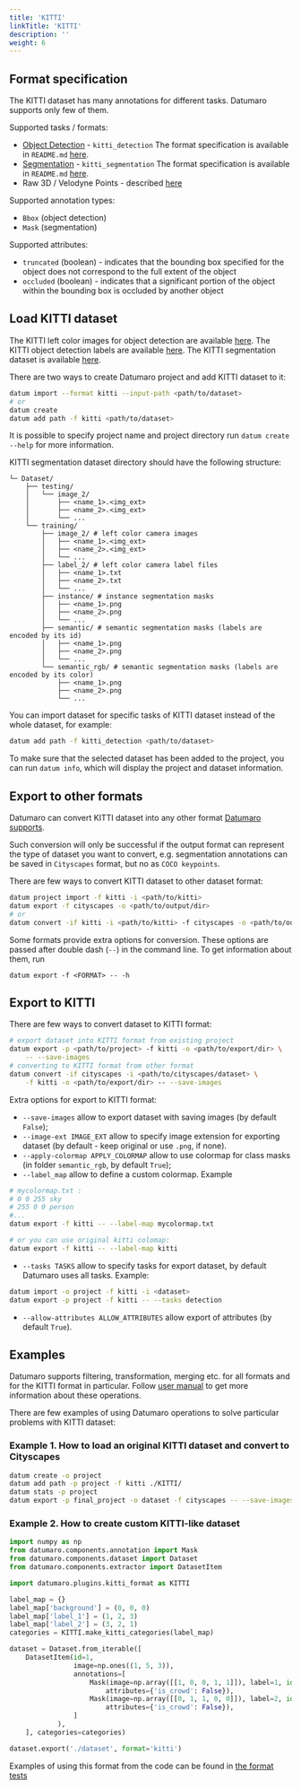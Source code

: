 ```yaml
---
title: 'KITTI'
linkTitle: 'KITTI'
description: ''
weight: 6
---
```


## Format specification

The KITTI dataset has many annotations for different tasks. Datumaro supports
only few of them.

Supported tasks / formats:
- [Object Detection](http://www.cvlibs.net/datasets/kitti/eval_object.php?obj_benchmark) - `kitti_detection`
  The format specification is available in `README.md` [here](https://s3.eu-central-1.amazonaws.com/avg-kitti/devkit_object.zip).
- [Segmentation](http://www.cvlibs.net/datasets/kitti/eval_semseg.php?benchmark=semantics2015) - `kitti_segmentation`
  The format specification is available in `README.md` [here](https://s3.eu-central-1.amazonaws.com/avg-kitti/devkit_semantics.zip).
- Raw 3D / Velodyne Points - described [here](/kitti_raw.md)

Supported annotation types:
- `Bbox` (object detection)
- `Mask` (segmentation)

Supported attributes:
- `truncated` (boolean) - indicates that the bounding box specified for
  the object does not correspond to the full extent of the object
- `occluded` (boolean) - indicates that a significant portion of the object
  within the bounding box is occluded by another object

## Load KITTI dataset

The KITTI left color images for object detection are available [here](http://www.cvlibs.net/download.php?file=data_object_image_2.zip).
The KITTI object detection labels are available [here](http://www.cvlibs.net/download.php?file=data_object_label_2.zip).
The KITTI segmentation dataset is available [here](http://www.cvlibs.net/download.php?file=data_semantics.zip).

There are two ways to create Datumaro project and add KITTI dataset to it:

``` bash
datum import --format kitti --input-path <path/to/dataset>
# or
datum create
datum add path -f kitti <path/to/dataset>
```

It is possible to specify project name and project directory run
`datum create --help` for more information.

KITTI segmentation dataset directory should have the following structure:

<!--lint disable fenced-code-flag-->
```
└─ Dataset/
    ├── testing/
    │   └── image_2/
    │       ├── <name_1>.<img_ext>
    │       ├── <name_2>.<img_ext>
    │       └── ...
    └── training/
        ├── image_2/ # left color camera images
        │   ├── <name_1>.<img_ext>
        │   ├── <name_2>.<img_ext>
        │   └── ...
        ├── label_2/ # left color camera label files
        │   ├── <name_1>.txt
        │   ├── <name_2>.txt
        │   └── ...
        ├── instance/ # instance segmentation masks
        │   ├── <name_1>.png
        │   ├── <name_2>.png
        │   └── ...
        ├── semantic/ # semantic segmentation masks (labels are encoded by its id)
        │   ├── <name_1>.png
        │   ├── <name_2>.png
        │   └── ...
        └── semantic_rgb/ # semantic segmentation masks (labels are encoded by its color)
            ├── <name_1>.png
            ├── <name_2>.png
            └── ...
```

You can import dataset for specific tasks
of KITTI dataset instead of the whole dataset,
for example:

``` bash
datum add path -f kitti_detection <path/to/dataset>
```

To make sure that the selected dataset has been added to the project, you can
run `datum info`, which will display the project and dataset information.

## Export to other formats

Datumaro can convert KITTI dataset into any other format [Datumaro supports](/docs/user-manual/supported-formats/).

Such conversion will only be successful if the output
format can represent the type of dataset you want to convert,
e.g. segmentation annotations can be
saved in `Cityscapes` format, but no as `COCO keypoints`.

There are few ways to convert KITTI dataset to other dataset format:

``` bash
datum project import -f kitti -i <path/to/kitti>
datum export -f cityscapes -o <path/to/output/dir>
# or
datum convert -if kitti -i <path/to/kitti> -f cityscapes -o <path/to/output/dir>
```

Some formats provide extra options for conversion.
These options are passed after double dash (`--`) in the command line.
To get information about them, run

`datum export -f <FORMAT> -- -h`

## Export to KITTI

There are few ways to convert dataset to KITTI format:

``` bash
# export dataset into KITTI format from existing project
datum export -p <path/to/project> -f kitti -o <path/to/export/dir> \
    -- --save-images
# converting to KITTI format from other format
datum convert -if cityscapes -i <path/to/cityscapes/dataset> \
    -f kitti -o <path/to/export/dir> -- --save-images
```

Extra options for export to KITTI format:
- `--save-images` allow to export dataset with saving images
  (by default `False`);
- `--image-ext IMAGE_EXT` allow to specify image extension
  for exporting dataset (by default - keep original or use `.png`, if none).
- `--apply-colormap APPLY_COLORMAP` allow to use colormap for class masks
  (in folder `semantic_rgb`, by default `True`);
- `--label_map` allow to define a custom colormap. Example

``` bash
# mycolormap.txt :
# 0 0 255 sky
# 255 0 0 person
#...
datum export -f kitti -- --label-map mycolormap.txt

# or you can use original kitti colomap:
datum export -f kitti -- --label-map kitti
```
- `--tasks TASKS` allow to specify tasks for export dataset,
by default Datumaro uses all tasks. Example:

```bash
datum import -o project -f kitti -i <dataset>
datum export -p project -f kitti -- --tasks detection
```
- `--allow-attributes ALLOW_ATTRIBUTES` allow export of attributes
(by default `True`).

## Examples

Datumaro supports filtering, transformation, merging etc. for all formats
and for the KITTI format in particular. Follow
[user manual](/docs/user-manual/)
to get more information about these operations.

There are few examples of using Datumaro operations to solve
particular problems with KITTI dataset:

### Example 1. How to load an original KITTI dataset and convert to Cityscapes

```bash
datum create -o project
datum add path -p project -f kitti ./KITTI/
datum stats -p project
datum export -p final_project -o dataset -f cityscapes -- --save-images
```

### Example 2. How to create custom KITTI-like dataset

```python
import numpy as np
from datumaro.components.annotation import Mask
from datumaro.components.dataset import Dataset
from datumaro.components.extractor import DatasetItem

import datumaro.plugins.kitti_format as KITTI

label_map = {}
label_map['background'] = (0, 0, 0)
label_map['label_1'] = (1, 2, 3)
label_map['label_2'] = (3, 2, 1)
categories = KITTI.make_kitti_categories(label_map)

dataset = Dataset.from_iterable([
    DatasetItem(id=1,
                image=np.ones((1, 5, 3)),
                annotations=[
                    Mask(image=np.array([[1, 0, 0, 1, 1]]), label=1, id=0,
                        attributes={'is_crowd': False}),
                    Mask(image=np.array([[0, 1, 1, 0, 0]]), label=2, id=0,
                        attributes={'is_crowd': False}),
                ]
            ),
    ], categories=categories)

dataset.export('./dataset', format='kitti')
```

Examples of using this format from the code can be found in
[the format tests](https://github.com/openvinotoolkit/datumaro/tree/develop/tests/test_kitti_format.py)

